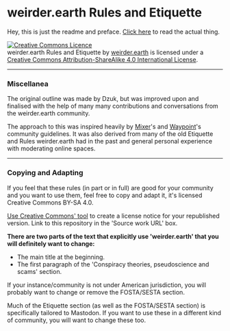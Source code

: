 # weirder.earth Rules and Etiquette

Hey, this is just the readme and preface. [Click here](rules-and-etiquette.md) to read the actual thing.


<a rel="license" href="http://creativecommons.org/licenses/by-sa/4.0/"><img alt="Creative Commons Licence" style="border-width:0" src="https://i.creativecommons.org/l/by-sa/4.0/88x31.png" /></a><br /><span xmlns:dct="http://purl.org/dc/terms/" property="dct:title">weirder.earth Rules and Etiquette</span> by <a xmlns:cc="http://creativecommons.org/ns#" href="https://weirder.earth" property="cc:attributionName" rel="cc:attributionURL">weirder.earth</a> is licensed under a <a rel="license" href="http://creativecommons.org/licenses/by-sa/4.0/">Creative Commons Attribution-ShareAlike 4.0 International License</a>.

---

### Miscellanea

The original outline was made by Dzuk, but was improved upon and finalised with the help of many many contributions and conversations from the weirder.earth community.

The approach to this was inspired heavily by [Mixer](https://watchbeam.zendesk.com/hc/en-us/articles/115000922623-Rules-of-User-Conduct)'s and [Waypoint](https://forum.waypoint.vice.com)'s community guidelines. It was also derived from many of the old Etiquette and Rules weirder.earth had in the past and general personal experience with moderating online spaces.

---

### Copying and Adapting

If you feel that these rules (in part or in full) are good for your community and you want to use them, feel free to copy and adapt it, it's licensed Creative Commons BY-SA 4.0.

[Use Creative Commons' tool](https://creativecommons.org/choose/#metadata) to create a license notice for your republished version. Link to this repository in the 'Source work URL' box.

**There are two parts of the text that explicitly use 'weirder.earth' that you will definitely want to change:**

- The main title at the beginning.
- The first paragraph of the 'Conspiracy theories, pseudoscience and scams' section.

If your instance/community is not under American jurisdiction, you will probably want to change or remove the FOSTA/SESTA section.

Much of the Etiquette section (as well as the FOSTA/SESTA section) is specifically tailored to Mastodon. If you want to use these in a different kind of community, you will want to change these too.